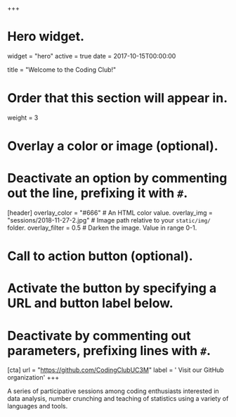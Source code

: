 +++
# Hero widget.
widget = "hero"
active = true
date = 2017-10-15T00:00:00

title = "Welcome to the Coding Club!"

# Order that this section will appear in.
weight = 3

# Overlay a color or image (optional).
#   Deactivate an option by commenting out the line, prefixing it with `#`.
[header]
  overlay_color = "#666"  # An HTML color value.
  overlay_img = "sessions/2018-11-27-2.jpg"  # Image path relative to your `static/img/` folder.
  overlay_filter = 0.5  # Darken the image. Value in range 0-1.

# Call to action button (optional).
#   Activate the button by specifying a URL and button label below.
#   Deactivate by commenting out parameters, prefixing lines with `#`.
[cta]
  url = "https://github.com/CodingClubUC3M"
  label = '<i class="fab fa-github"></i> Visit our GitHub organization'
+++

A series of participative sessions among coding enthusiasts interested in data analysis, number crunching and teaching of statistics using a variety of languages and tools.
